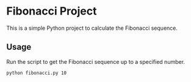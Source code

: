 # Fibonacci Project

This is a simple Python project to calculate the Fibonacci sequence.

## Usage

Run the script to get the Fibonacci sequence up to a specified number.

```sh
python fibonacci.py 10
